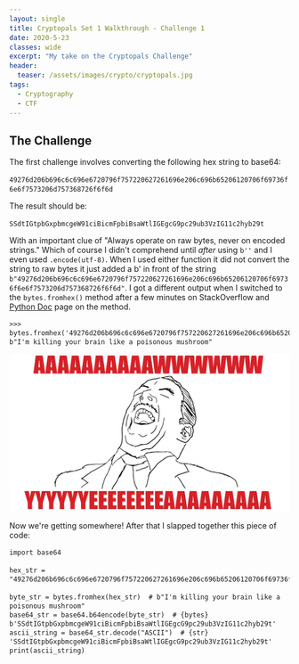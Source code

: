 ```yaml
---
layout: single
title: Cryptopals Set 1 Walkthrough - Challenge 1
date: 2020-5-23
classes: wide
excerpt: "My take on the Cryptopals Challenge"
header:
  teaser: /assets/images/crypto/cryptopals.jpg
tags:
  - Cryptography
  - CTF
---
```


## The Challenge

The first challenge involves converting the following hex string to base64:

`49276d206b696c6c696e6720796f757220627261696e206c696b65206120706f69736f6e6f7573206d757368726f6f6d`

The result should be:

`SSdtIGtpbGxpbmcgeW91ciBicmFpbiBsaWtlIGEgcG9pc29ub3VzIG11c2hyb29t`

With an important clue of "Always operate on raw bytes, never on encoded strings." Which of course I didn't comprehend until _after_ using `b''` and I even used `.encode(utf-8)`. When I used either function it did not convert the string to raw bytes it just added a b' in front of the string `b"49276d206b696c6c696e6720796f757220627261696e206c696b65206120706f69736f6e6f7573206d757368726f6f6d"`. I got a different output when I switched to the `bytes.fromhex()` method after a few minutes on StackOverflow and [Python Doc](https://docs.python.org/3/library/stdtypes.html#bytes.fromhex) page on the method.

```
>>> bytes.fromhex('49276d206b696c6c696e6720796f757220627261696e206c696b65206120706f69736f6e6f7573206d757368726f6f6d')
b"I'm killing your brain like a poisonous mushroom"
```

![](/assets/images/memes/meme-aww-yeah.jpg)

Now we're getting somewhere! After that I slapped together this piece of code:

```
import base64

hex_str = "49276d206b696c6c696e6720796f757220627261696e206c696b65206120706f69736f6e6f7573206d757368726f6f6d"

byte_str = bytes.fromhex(hex_str)  # b"I'm killing your brain like a poisonous mushroom"
base64_str = base64.b64encode(byte_str)  # {bytes} b'SSdtIGtpbGxpbmcgeW91ciBicmFpbiBsaWtlIGEgcG9pc29ub3VzIG11c2hyb29t'
ascii_string = base64_str.decode("ASCII")  # {str} 'SSdtIGtpbGxpbmcgeW91ciBicmFpbiBsaWtlIGEgcG9pc29ub3VzIG11c2hyb29t'
print(ascii_string)
```
